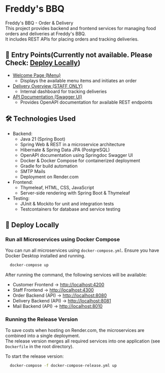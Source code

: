 # Freddy's BBQ
Freddy's BBQ - Order & Delivery  
This project provides backend and frontend services for managing food orders and deliveries at Freddy's BBQ.  
It includes REST APIs for placing orders and tracking deliveries.

## 📌 Entry Points(Currently not available. Please Check: [Deploy Locally](#run-all-microservices-using-docker-compose))
- [Welcome Page (Menu)](https://freddys-bbq.onrender.com/)
  - Displays the available menu items and initiates an order
- [Delivery Overview (STAFF ONLY)](https://freddys-bbq.onrender.com/intern/delivery)
  - Internal dashboard for tracking deliveries
- [API Documentation (Swagger UI)](https://freddys-bbq.onrender.com/swagger-ui/index.html)
  - Provides OpenAPI documentation for available REST endpoints

## 🛠 Technologies Used
- Backend:
  - Java 21 (Spring Boot)
  - Spring Web & REST in a microservice architecture
  - Hibernate & Spring Data JPA (PostgreSQL)
  - OpenAPI documentation using Springdoc Swagger UI
  - Docker & Docker Compose for containerized deployment
  - Gradle for build automation
  - SMTP Mails
  - Deployment on Render.com
- Frontend:
  - Thymeleaf, HTML, CSS, JavaScript
  - Server-side rendering with Spring Boot & Thymeleaf
- Testing:
  - JUnit & Mockito for unit and integration tests
  - Testcontainers for database and service testing

## 🚀 Deploy Locally
### Run all Microservices using Docker Compose
You can run all microservices using `docker-compose.yml`.
Ensure you have Docker Desktop installed and running.
```sh
  docker-compose up
```
After running the command, the following services will be available:
- Customer Frontend → [http://localhost:4200](http://localhost:4200)
- Staff Frontend → [http://localhost:4300](http://localhost:4300)
- Order Backend (API) → [http://localhost:8080](http://localhost:8080)
- Delivery Backend (API) → [http://localhost:8081](http://localhost:8081)
- Mail Backend (API) → [http://localhost:8010](http://localhost:8010)

### Running the Release Version
To save costs when hosting on Render.com, the microservices are combined into a single deployment.  
The release version merges all required services into one application (see `Dockerfile` in the root directory).

To start the release version:
```sh
  docker-compose -f docker-compose-release.yml up
```
